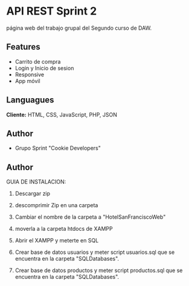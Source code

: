 # API REST Sprint 2

página web del trabajo grupal del Segundo curso de DAW.

## Features

- Carrito de compra
- Login y Inicio de sesion
- Responsive
- App móvil

## Languagues

**Cliente:** HTML, CSS, JavaScript, PHP, JSON

## Author

- Grupo Sprint "Cookie Developers"

## Author

GUIA DE INSTALACION:

1. Descargar zip

2. descomprimir Zip en una carpeta

3. Cambiar el nombre de la carpeta a "HotelSanFranciscoWeb"

4. moverla a la carpeta htdocs de XAMPP

5. Abrir el XAMPP y meterte en SQL

6. Crear base de datos usuarios y meter script usuarios.sql que se encuentra en la carpeta "SQLDatabases".

7. Crear base de datos productos y meter script productos.sql que se encuentra en la carpeta "SQLDatabases".
